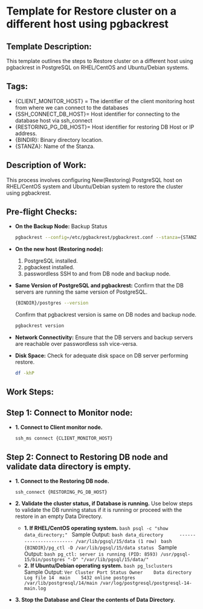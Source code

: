 # Template for Restore cluster on a different host using pgbackrest

## Template Description: ##
This template outlines the steps to Restore cluster on a different host using pgbackrest in PostgreSQL on RHEL/CentOS and Ubuntu/Debian systems.

## Tags: ##
- {CLIENT_MONITOR_HOST} = The identifier of the client monitoring host from where we can connect to the databases
- {SSH_CONNECT_DB_HOST}= Host identifier for connecting to the database host via ssh_connect
- {RESTORING_PG_DB_HOST}= Host identifier for restoring DB Host or IP address.
- {BINDIR}: Binary directory location.
- {STANZA}: Name of the Stanza.

## Description of Work: ##

This process involves configuring New(Restoring) PostgreSQL host on RHEL/CentOS system and Ubuntu/Debian system to restore the cluster using pgbackrest.

## Pre-flight Checks: ##

- **On the Backup Node:**
  Backup Status
  ```bash
  pgbackrest --config=/etc/pgbackrest/pgbackrest.conf --stanza={STANZA} --log-level-console=detail info
  ```

- **On the new host (Restoring node):**
  1. PostgreSQL installed.
  2. pgbackest installed.
  3. passwordless SSH to and from DB node and backup node.

- **Same Version of PostgreSQL and pgbackrest:**
  Confirm that the DB servers are running the same version of PostgreSQL.
  ```bash
  {BINDIR}/postgres --version
  ```
  Confirm that pgbackrest version is same on DB nodes and backup node.
  ```bash
  pgbackrest version
  ```

- **Network Connectivity:**
  Ensure that the DB servers and backup servers are reachable over passwordless ssh vice-versa.

- **Disk Space:**
  Check for adequate disk space on DB server performing restore.
  ```bash
  df -khP
  ```


## Work Steps: ##

## Step 1: Connect to Monitor node: ##

- **1. Connect to Client monitor node.**
  ```
  ssh_ms connect {CLIENT_MONITOR_HOST}
  ```

## Step 2: Connect to Restoring DB node and validate data directory is empty. ##

- **1. Connect to the Restoring DB node.**
  ```
  ssh_connect {RESTORING_PG_DB_HOST}
  ```

- **2. Validate the cluster status, if Database is running.**
  Use below steps to validate the DB running status if it is running or proceed with the restore in an empty Data Directory.
  - **1. If RHEL/CentOS operating system.**
        ```bash
        psql -c "show data_directory;"
        ```
        Sample Output:
        ```bash
        data_directory     
        ------------------------
        /var/lib/pgsql/15/data
        (1 row)
        ```
        ```bash
        {BINDIR}/pg_ctl -D /var/lib/pgsql/15/data status
        ```
        Sample Output:
        ```bash
        pg_ctl: server is running (PID: 8593)
        /usr/pgsql-15/bin/postgres "-D" "/var/lib/pgsql/15/data/"
        ```
  - **2. If Ubuntu/Debian operating system.**
        ```bash
        pg_lsclusters 
        ```
        Sample Output:
        ```
        Ver Cluster Port Status Owner    Data directory              Log file
        14  main    5432 online postgres /var/lib/postgresql/14/main /var/log/postgresql/postgresql-14-main.log
        ```
- **3. Stop the Database and Clear the contents of Data Directory.**



